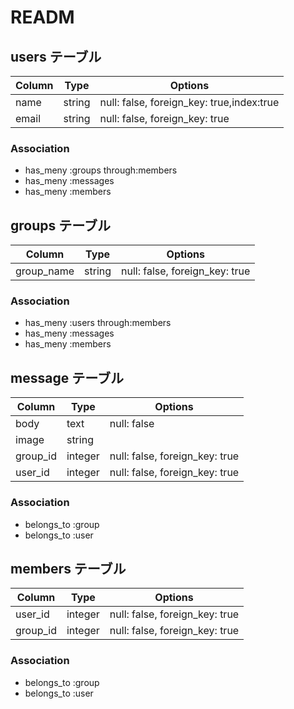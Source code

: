 # READM

## users テーブル

|Column|Type|Options|
|------|----|-------|
|name|string|null: false, foreign_key: true,index:true|
|email|string|null: false, foreign_key: true|

### Association
- has_meny :groups through:members
- has_meny :messages
- has_meny :members

## groups テーブル

|Column|Type|Options|
|------|----|-------|
|group_name|string|null: false, foreign_key: true|

### Association
- has_meny :users through:members
- has_meny :messages
- has_meny :members

## message テーブル

|Column|Type|Options|
|------|----|-------|
|body|text|null: false|
|image|string| |
|group_id|integer|null: false, foreign_key: true|
|user_id|integer|null: false, foreign_key: true|

### Association
- belongs_to :group
- belongs_to :user

## members テーブル

|Column|Type|Options|
|------|----|-------|
|user_id|integer|null: false, foreign_key: true|
|group_id|integer|null: false, foreign_key: true|

### Association
- belongs_to :group
- belongs_to :user
